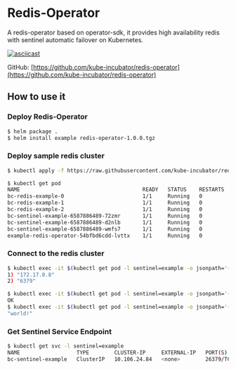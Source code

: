 # Redis-Operator
A redis-operator based on operator-sdk, it provides high availability redis with sentinel automatic failover on Kubernetes.

[![asciicast](https://asciinema.org/a/yStFhgzs51E19zOHzOIOQSMUj.svg)](https://asciinema.org/a/yStFhgzs51E19zOHzOIOQSMUj)

GitHub: [https://github.com/kube-incubator/redis-operator](https://github.com/kube-incubator/redis-operator)

## How to use it

### Deploy Redis-Operator

```sh
$ helm package .
$ helm install example redis-operator-1.0.0.tgz
```

### Deploy sample redis cluster

```sh
$ kubectl apply -f https://raw.githubusercontent.com/kube-incubator/redis-operator/master/deploy/samples/basic.yaml
```

```sh
$ kubectl get pod
NAME                                       READY   STATUS    RESTARTS   AGE
bc-redis-example-0                         1/1     Running   0          2m15s
bc-redis-example-1                         1/1     Running   0          93s
bc-redis-example-2                         1/1     Running   0          58s
bc-sentinel-example-6587886489-72zmr       1/1     Running   0          2m16s
bc-sentinel-example-6587886489-d2nlb       1/1     Running   0          2m16s
bc-sentinel-example-6587886489-wmfs7       1/1     Running   0          2m16s
example-redis-operator-54bfbd6cdd-lvttx    1/1     Running   0          2m27s
```

### Connect to the redis cluster

```sh
$ kubectl exec -it $(kubectl get pod -l sentinel=example -o jsonpath='{.items[0].metadata.name}') -- redis-cli -p 26379 SENTINEL get-master-addr-by-name master
1) "172.17.0.8"
2) "6379"
```

```sh
$ kubectl exec -it $(kubectl get pod -l sentinel=example -o jsonpath='{.items[0].metadata.name}') -- redis-cli -h 172.17.0.8 -p 6379 SET hello world!
OK
$ kubectl exec -it $(kubectl get pod -l sentinel=example -o jsonpath='{.items[0].metadata.name}') -- redis-cli -h 172.17.0.8 -p 6379 GET hello
"world!"
```

### Get Sentinel Service Endpoint

```sh
$ kubectl get svc -l sentinel=example
NAME                  TYPE        CLUSTER-IP     EXTERNAL-IP   PORT(S)     AGE
bc-sentinel-example   ClusterIP   10.106.24.84   <none>        26379/TCP   2m16s
```
